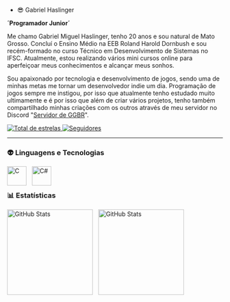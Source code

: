 * 😎 Gabriel Haslinger

**´Programador Junior´**

Me chamo Gabriel Miguel Haslinger, tenho 20 anos e sou natural de Mato Grosso. Concluí o Ensino Médio na EEB Roland Harold Dornbush e sou recém-formado no curso Técnico em Desenvolvimento de Sistemas no IFSC. Atualmente, estou realizando vários mini cursos online para aperfeiçoar meus conhecimentos e alcançar meus sonhos.

Sou apaixonado por tecnologia e desenvolvimento de jogos, sendo uma de minhas metas me tornar um desenvolvedor indie um dia. Programação de jogos sempre me instigou, por isso que atualmente tenho estudado muito ultimamente e é por isso que além de criar vários projetos, tenho também compartilhado minhas criações com os outros através de meu servidor no Discord "[Servidor de GGBR](https://discord.gg/qKuBqMVf)".

<p align="left">
    <a href="https://github.com/Gabriel247PROGRAMADOR?tab=repositories&sort=stargazers">
        <img 
        alt="Total de estrelas" 
        src="https://custom-icon-badges.demolab.com/github/stars/Gabriel247PROGRAMADOR?color=55960c&style=for-the-badge&labelColor=488207&logo=star&label=estrelas&v=<?=time()?>" 
        />
    </a>
    <a href="https://github.com/Gabriel247PROGRAMADOR?tab=followers">
        <img 
            alt="Seguidores" 
            title="Me siga no GitHub" 
            src="https://custom-icon-badges.demolab.com/github/followers/Gabriel247PROGRAMADOR?color=236ad3&labelColor=1155ba&style=for-the-badge&logo=github&label=Seguidores&logoColor=white"
        />
    </a>
</p>

---

### 👽 Linguagens e Tecnologias

<img 
    align="left" 
    alt="C"
    title="C" 
    width="45px" 
    style="padding-right: 10px;" 
    src="https://cdn.jsdelivr.net/gh/devicons/devicon@latest/icons/c/c-original.svg"  
/>
<img 
    align="left" 
    alt="C#" 
    title="C#"
    width="45px" 
    style="padding-right: 10px;" 
    src="https://cdn.jsdelivr.net/gh/devicons/devicon@latest/icons/csharp/csharp-original.svg" 
/>

<br/>
<br/>

### 📊 Estatísticas

<p>
  <img 
    align="left" 
    alt="GitHub Stats" 
    height="200" 
    style="padding-right: 10px;" 
    src="https://github-readme-stats.vercel.app/api?username=Gabriel247PROGRAMADOR&show_icons=true&theme=tokyonight&include_all_commits=true&locale=pt-br" 
  />

<img 
      align="left" 
      alt="GitHub Stats" 
      height="200" 
      src="https://github-readme-stats.vercel.app/api/top-langs/?username=Gabriel247PROGRAMADOR&theme=tokyonight&layout=compact&custom_title=Tecnologias&langs_count=9" 
  />

</p>
